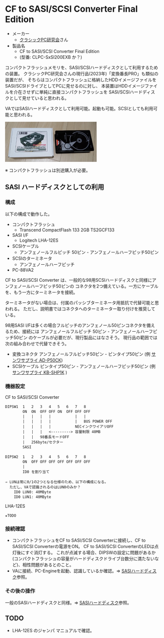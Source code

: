 # CF to SASI/SCSI Converter Final Edition

* メーカー 
  * [クラシックPC研究会](https://classicpc.org/)さん
* 製品名
  * CF to SASI/SCSI Converter Final Edition
  * (型番: CLPC-SxSI200EXB か？)

コンパクトフラッシュメモリを、SASI/SCSIハードディスクとして利用するための装置。
クラシックPC研究会さんの現行品(2023年)「変換番長PRO」も類似の装置だが、
そちらはコンパクトフラッシュに格納したHDDイメージファイルを
SASI/SCSIドライブとしてPCに見せるのに対し、
本装置はHDDイメージファイルを介在させずに単純に直接コンパクトフラッシュを
SASI/SCSIハードディスクとして見せていると思われる。

VAではSASIハードディスクとして利用可能。起動も可能。SCSIとしても利用可能と思われる。


<img src="final_edition.jpg" alt="画像です" width="300">


※ コンパクトフラッシュは別途購入が必要。

## SASI ハードディスクとしての利用

### 構成

以下の構成で動作した。

* コンパクトフラッシュ
  * Transcend CompactFlash 133 2GB TS2GCF133
* SASI I/F
  * Logitech LHA-12ES
* SCSIケーブル
  * アンフェノールフルピッチ 50ピン - アンフェノールハーフピッチ50ピン
* SCSIのターミネータ
  * アンフェノールハーフピッチ
* PC-88VA2

CF to SASI/SCSI Converter は、一般的な98用SCSIハードディスクと同様にアンフェノールハーフピッチ50ピンの
コネクタを2つ備えている。一方にケーブルを、もう一方にターミネータを接続。

ターミネータがない場合は、付属のパッシブターミネータ用抵抗で代替可能と思われる。
ただし、説明書ではコネクタへのターミネーター取り付けを推奨している。

98用SASI I/Fは多くの場合フルピッチのアンフェノール50ピンコネクタを備えるため、接続には
アンフェノールフルピッチ 50ピン - アンフェノールハーフピッチ50ピン のケーブルが必要だが、現行製品にはなさそう。
現行品の範囲では次の組み合わせで代替できそう。
- 変換コネクタ アンフェノールフルピッチ50ピン - ピンタイプ50ピン (例 [サンワサプライ AD-P50CK](https://www.sanwa.co.jp/product/syohin?code=AD-P50CK))
- SCSIケーブル ピンタイプ50ピン - アンフェノールハーフピッチ50ピン (例 [サンワサプライ KB-SHP1K](https://www.sanwa.co.jp/product/syohin?code=KB-SHP1K) )




### 機器設定

CF to SASI/SCSI Converter

```
DIPSW1  1   2   3   4   5   6   7   8
        ON  ON  OFF OFF ON  OFF OFF OFF
        |   |   |   |           |   |
        |   |   |   |           |   BUS POWER OFF
        |   |   |   |           NECインクワイアリOFF
        |   |   |   <---------> 容量制限 40MB 
        |   |   98番長モードOFF
        |   256byte/セクター
        SASI

DIPSW2  1   2   3   4   5   6   7   8
        ON  OFF OFF OFF OFF OFF OFF OFF
        |
        ID0 を割り当て

⇒ LUNは常に0/1の2つとなる仕様のため、以下の構成になる。
  ただし、VAで認識されるのはLUN0のみか？
    ID0 LUN0: 40MByte
    ID0 LUN1: 40MByte
```


LHA-12ES

```
★TODO
```

### 接続確認

* コンパクトフラッシュをCF to SASI/SCSI Converterに接続し、CF to SASI/SCSI Converterの電源をON。
  CF to SASI/SCSI ConverterのLEDは点灯後にすぐ消灯する。
  これが点滅する場合、DIPSWの設定に問題があるか(コンパクトフラッシュの容量がハードディスクドライブ台数分に満たないなど)、相性問題があるとのこと。
* VAに接続、PC-Engineを起動、認識しているか確認。⇒ [SASIハードディスク](../sasi_hdd/sasi_hdd.md)参照。

### その後の操作

一般のSASIハードディスクと同様。⇒ [SASIハードディスク](../sasi_hdd/sasi_hdd.md)参照。

## TODO

* LHA-12ES のジャンパ マニュアルで確認。
